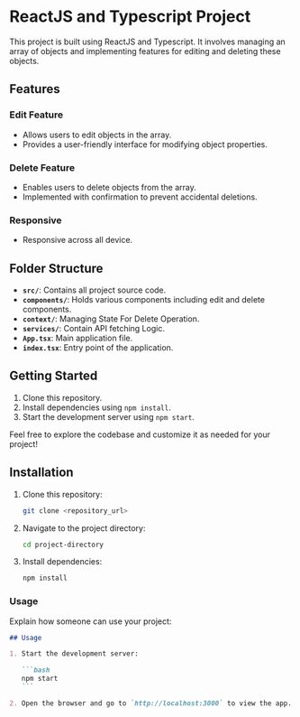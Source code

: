 # ReactJS and Typescript Project

This project is built using ReactJS and Typescript. It involves managing an array of objects and implementing features for editing and deleting these objects.

## Features

### Edit Feature

- Allows users to edit objects in the array.
- Provides a user-friendly interface for modifying object properties.

### Delete Feature

- Enables users to delete objects from the array.
- Implemented with confirmation to prevent accidental deletions.

### Responsive

- Responsive across all device.

## Folder Structure

- **`src/`**: Contains all project source code.
- **`components/`**: Holds various components including edit and delete components.
- **`context/`**: Managing State For Delete Operation.
- **`services/`**: Contain API fetching Logic.
- **`App.tsx`**: Main application file.
- **`index.tsx`**: Entry point of the application.

## Getting Started

1. Clone this repository.
2. Install dependencies using `npm install`.
3. Start the development server using `npm start`.

Feel free to explore the codebase and customize it as needed for your project!

## Installation

1. Clone this repository:

   ```bash
   git clone <repository_url>
   ```

2. Navigate to the project directory:

   ```bash
   cd project-directory
   ```

3. Install dependencies:

   ```bash
   npm install
   ```

### Usage

Explain how someone can use your project:

````markdown
## Usage

1. Start the development server:

   ```bash
   npm start
   ```

2. Open the browser and go to `http://localhost:3000` to view the app.
````
